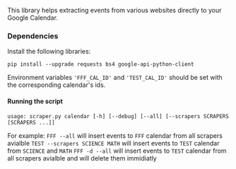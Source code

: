 This library helps extracting events from various websites directly to your Google Calendar.

### Dependencies
Install the following libraries:
```
pip install --upgrade requests bs4 google-api-python-client
```
Environment variables `'FFF_CAL_ID'` and `'TEST_CAL_ID'` should be set with the corresponding calendar's ids.

#### Running the script
```
usage: scraper.py calendar [-h] [--debug] [--all] [--scrapers SCRAPERS [SCRAPERS ...]]
```
For example:
`FFF --all` will insert events to `FFF` calendar from all scrapers avialble
`TEST --scrapers SCIENCE MATH` will insert events to `TEST` calendar from `SCIENCE` and `MATH`
`FFF -d --all` will insert events to `TEST` calendar from all scrapers avialble and will delete them immidiatly
